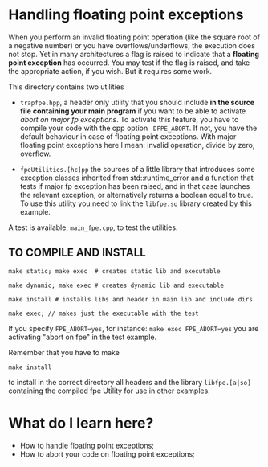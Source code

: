 # Handling floating point exceptions #

When you perform an invalid floating point operation (like the square root
of a negative number) or you have overflows/underflows, the execution
does not stop. Yet in many architectures a flag is raised to indicate
that a **floating point exception** has occurred. You may test if the
flag is raised, and take the appropriate action, if you wish. But it requires  some work.

This directory contains two utilities

* `trapfpe.hpp`, a header only utility that you should include **in the source file containing your main program** if you want to be able to activate *abort on major fp exceptions*.  To activate this feature, you have to compile your code with the cpp option `-DFPE_ABORT`. If not, you have the default behaviour in case of floating point exceptions.  With major floating point exceptions here I mean: invalid operation, divide by zero, overflow.

* `fpeUtilities.[hc]pp` the sources of a little library that introduces some exception classes inherited from std::runtime_error and a function that tests if major fp exception has been raised, and in that case launches the relevant exception, or alternatively returns a boolean equal to true. To use this utility you need to link the `libfpe.so` library created by this example. 

A test is available, `main_fpe.cpp`, to test the utilities.

## TO COMPILE AND INSTALL ##

```
make static; make exec  # creates static lib and executable

make dynamic; make exec # creates dynamic lib and executable

make install # installs libs and header in main lib and include dirs

make exec; // makes just the executable with the test

```

If you specify `FPE_ABORT=yes`, for instance: `make exec FPE_ABORT=yes` you
are activating "abort on fpe" in the test example.

Remember that you have to make 

```
make install 
```
to install in the correct directory all headers and the library
`libfpe.[a|so]` containing the compiled fpe Utility for use in other
examples.

# What do I learn here? #
- How to handle floating point exceptions;
- How to abort your code on floating point exceptions;